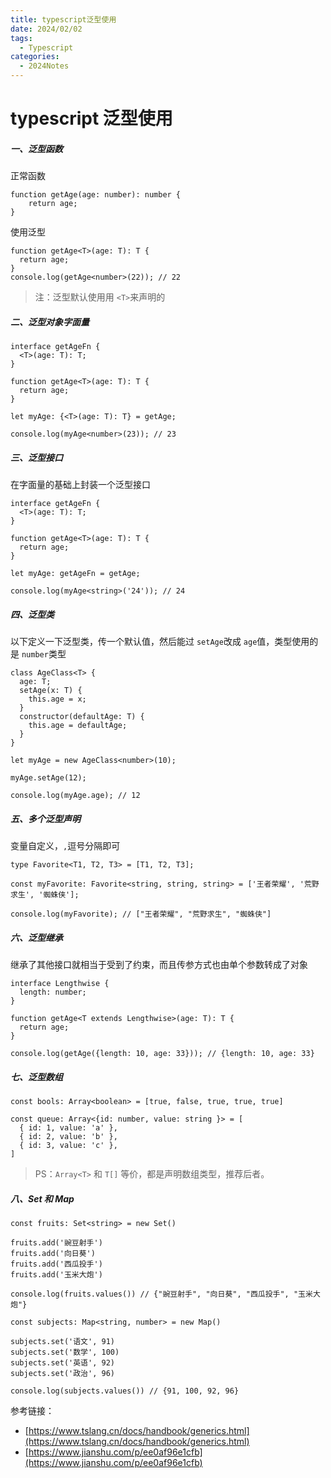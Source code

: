 ```yaml
---
title: typescript泛型使用
date: 2024/02/02
tags:
  - Typescript
categories:
  - 2024Notes
---
```


# typescript 泛型使用

##### 一、泛型函数

正常函数

```
function getAge(age: number): number {
    return age;
}
```

使用泛型

```
function getAge<T>(age: T): T {
  return age;
}
console.log(getAge<number>(22)); // 22
```

> 注：泛型默认使用用 `<T>`来声明的

##### 二、泛型对象字面量

```
interface getAgeFn {
  <T>(age: T): T;
}

function getAge<T>(age: T): T {
  return age;
}

let myAge: {<T>(age: T): T} = getAge;

console.log(myAge<number>(23)); // 23
```

##### 三、泛型接口

在字面量的基础上封装一个泛型接口

```
interface getAgeFn {
  <T>(age: T): T;
}

function getAge<T>(age: T): T {
  return age;
}

let myAge: getAgeFn = getAge;

console.log(myAge<string>('24')); // 24
```

##### 四、泛型类

以下定义一下泛型类，传一个默认值，然后能过 `setAge`改成 `age`值，类型使用的是 `number`类型

```
class AgeClass<T> {
  age: T;
  setAge(x: T) {
    this.age = x;
  }
  constructor(defaultAge: T) {
    this.age = defaultAge;
  }
}

let myAge = new AgeClass<number>(10);

myAge.setAge(12);

console.log(myAge.age); // 12
```

##### 五、多个泛型声明

变量自定义，`,`逗号分隔即可

```
type Favorite<T1, T2, T3> = [T1, T2, T3];

const myFavorite: Favorite<string, string, string> = ['王者荣耀', '荒野求生', '蜘蛛侠'];

console.log(myFavorite); // ["王者荣耀", "荒野求生", "蜘蛛侠"]
```

##### 六、泛型继承

继承了其他接口就相当于受到了约束，而且传参方式也由单个参数转成了对象

```
interface Lengthwise {
  length: number;
}

function getAge<T extends Lengthwise>(age: T): T {
  return age;
}

console.log(getAge({length: 10, age: 33})); // {length: 10, age: 33}
```

##### 七、泛型数组

```
const bools: Array<boolean> = [true, false, true, true, true]

const queue: Array<{id: number, value: string }> = [
  { id: 1, value: 'a' },
  { id: 2, value: 'b' },
  { id: 3, value: 'c' },
]
```

> PS：`Array<T>` 和 `T[]` 等价，都是声明数组类型，推荐后者。

##### 八、Set 和 Map

```
const fruits: Set<string> = new Set()

fruits.add('豌豆射手')
fruits.add('向日葵')
fruits.add('西瓜投手')
fruits.add('玉米大炮')

console.log(fruits.values()) // {"豌豆射手", "向日葵", "西瓜投手", "玉米大炮"}

const subjects: Map<string, number> = new Map()

subjects.set('语文', 91)
subjects.set('数学', 100)
subjects.set('英语', 92)
subjects.set('政治', 96)

console.log(subjects.values()) // {91, 100, 92, 96}
```

参考链接：

- [https://www.tslang.cn/docs/handbook/generics.html](https://www.tslang.cn/docs/handbook/generics.html)
- [https://www.jianshu.com/p/ee0af96e1cfb](https://www.jianshu.com/p/ee0af96e1cfb)
